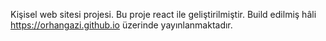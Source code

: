 Kişisel web sitesi projesi. Bu proje react ile geliştirilmiştir. Build edilmiş hâli https://orhangazi.github.io üzerinde yayınlanmaktadır.
